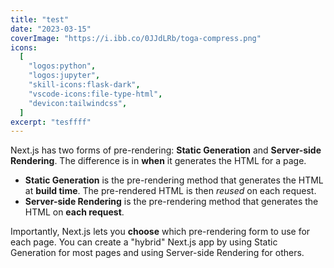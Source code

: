 ```yaml
---
title: "test"
date: "2023-03-15"
coverImage: "https://i.ibb.co/0JJdLRb/toga-compress.png"
icons:
  [
    "logos:python",
    "logos:jupyter",
    "skill-icons:flask-dark",
    "vscode-icons:file-type-html",
    "devicon:tailwindcss",
  ]
excerpt: "tesffff"
---
```


Next.js has two forms of pre-rendering: **Static Generation** and **Server-side Rendering**. The difference is in **when** it generates the HTML for a page.

- **Static Generation** is the pre-rendering method that generates the HTML at **build time**. The pre-rendered HTML is then _reused_ on each request.
- **Server-side Rendering** is the pre-rendering method that generates the HTML on **each request**.

Importantly, Next.js lets you **choose** which pre-rendering form to use for each page. You can create a "hybrid" Next.js app by using Static Generation for most pages and using Server-side Rendering for others.
